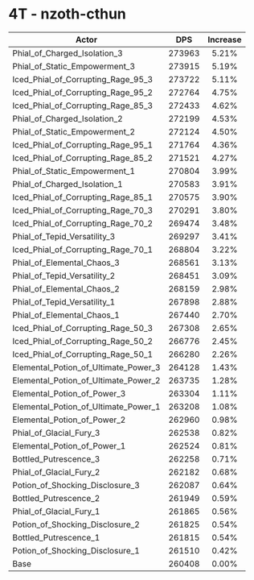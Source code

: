 # 4T - nzoth-cthun
| Actor | DPS | Increase |
|---|:---:|:---:|
|Phial_of_Charged_Isolation_3|273963|5.21%|
|Phial_of_Static_Empowerment_3|273915|5.19%|
|Iced_Phial_of_Corrupting_Rage_95_3|273722|5.11%|
|Iced_Phial_of_Corrupting_Rage_95_2|272764|4.75%|
|Iced_Phial_of_Corrupting_Rage_85_3|272433|4.62%|
|Phial_of_Charged_Isolation_2|272199|4.53%|
|Phial_of_Static_Empowerment_2|272124|4.50%|
|Iced_Phial_of_Corrupting_Rage_95_1|271764|4.36%|
|Iced_Phial_of_Corrupting_Rage_85_2|271521|4.27%|
|Phial_of_Static_Empowerment_1|270804|3.99%|
|Phial_of_Charged_Isolation_1|270583|3.91%|
|Iced_Phial_of_Corrupting_Rage_85_1|270575|3.90%|
|Iced_Phial_of_Corrupting_Rage_70_3|270291|3.80%|
|Iced_Phial_of_Corrupting_Rage_70_2|269474|3.48%|
|Phial_of_Tepid_Versatility_3|269297|3.41%|
|Iced_Phial_of_Corrupting_Rage_70_1|268804|3.22%|
|Phial_of_Elemental_Chaos_3|268561|3.13%|
|Phial_of_Tepid_Versatility_2|268451|3.09%|
|Phial_of_Elemental_Chaos_2|268159|2.98%|
|Phial_of_Tepid_Versatility_1|267898|2.88%|
|Phial_of_Elemental_Chaos_1|267440|2.70%|
|Iced_Phial_of_Corrupting_Rage_50_3|267308|2.65%|
|Iced_Phial_of_Corrupting_Rage_50_2|266776|2.45%|
|Iced_Phial_of_Corrupting_Rage_50_1|266280|2.26%|
|Elemental_Potion_of_Ultimate_Power_3|264128|1.43%|
|Elemental_Potion_of_Ultimate_Power_2|263735|1.28%|
|Elemental_Potion_of_Power_3|263304|1.11%|
|Elemental_Potion_of_Ultimate_Power_1|263208|1.08%|
|Elemental_Potion_of_Power_2|262960|0.98%|
|Phial_of_Glacial_Fury_3|262538|0.82%|
|Elemental_Potion_of_Power_1|262524|0.81%|
|Bottled_Putrescence_3|262258|0.71%|
|Phial_of_Glacial_Fury_2|262182|0.68%|
|Potion_of_Shocking_Disclosure_3|262087|0.64%|
|Bottled_Putrescence_2|261949|0.59%|
|Phial_of_Glacial_Fury_1|261865|0.56%|
|Potion_of_Shocking_Disclosure_2|261825|0.54%|
|Bottled_Putrescence_1|261815|0.54%|
|Potion_of_Shocking_Disclosure_1|261510|0.42%|
|Base|260408|0.00%|
